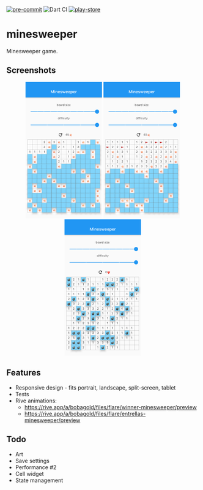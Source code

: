 [![pre-commit](https://img.shields.io/badge/pre--commit-enabled-brightgreen?logo=pre-commit&logoColor=white)](https://github.com/pre-commit/pre-commit)
![Dart CI](https://github.com/bobagold/minesweeper/workflows/Dart%20CI/badge.svg)
[![play-store](https://img.shields.io/badge/playstore-published-brightgreen)](https://play.google.com/store/apps/details?id=com.actvst.bobagold.minesweeper)

# minesweeper

Minesweeper game.

## Screenshots
<p align="center">
    <img src="screenshots/fail_fast.png" width="200">
    <img src="screenshots/fail_late.png" width="200">
    <img src="screenshots/win_by_open.png" width="200">
</p>

## Features

* Responsive design - fits portrait, landscape, split-screen, tablet
* Tests
* Rive animations:
    * https://rive.app/a/bobagold/files/flare/winner-minesweeper/preview
    * https://rive.app/a/bobagold/files/flare/entrellas-minesweeper/preview

## Todo

* Art
* Save settings
* Performance #2
* Cell widget
* State management
